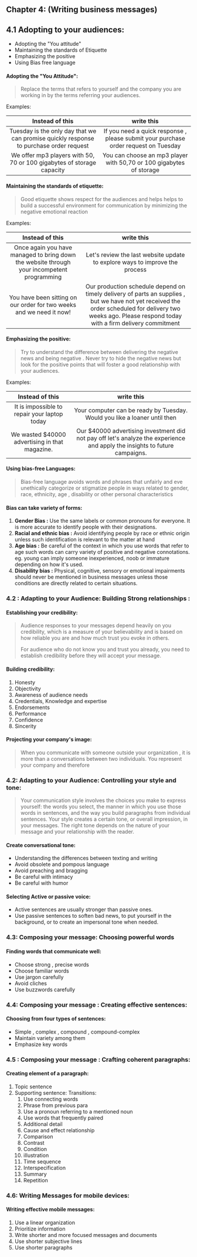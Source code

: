 ## Chapter 4: (Writing business messages)

## 4.1 Adopting to your audiences:

- Adopting the "You attitude"
- Maintaining the standards of Etiquette
- Emphasizing the positive
- Using Bias free language

#### Adopting the "You Attitude":

> Replace the terms that refers to yourself and the company you are working in by the terms referring your audiences.

 Examples:

| Instead of this                                                                        | write this                                                                          |
|:--------------------------------------------------------------------------------------:|:-----------------------------------------------------------------------------------:|
| Tuesday is the only day that we can promise quickly response to purchase order request | If you need a quick response , please submit your purchase order request on Tuesday |
| We offer mp3 players with 50, 70 or 100 gigabytes of storage capacity                  | You can choose an mp3 player with 50,70 or 100 gigabytes of storage                 |

#### Maintaining the standards of etiquette:

> Good etiquette shows respect for the audiences and helps helps to build a successful environment for communication by minimizing the negative emotional reaction 

Examples:

| Instead of this                                                                            | write this                                                                                                                                                                                                 |
|:------------------------------------------------------------------------------------------:|:----------------------------------------------------------------------------------------------------------------------------------------------------------------------------------------------------------:|
| Once again you have managed to bring down the website through your incompetent programming | Let's review the last website update to explore ways to improve the process                                                                                                                                |
| You have been sitting on our order for two weeks and we need it now!                       | Our production schedule depend on timely delivery of parts an supplies , but we have not yet received the order scheduled for delivery two weeks ago. Please respond today with a firm delivery commitment |

#### Emphasizing the positive:

> Try to understand the difference between delivering the negative news and being negative . Never try to hide the negative news but look for the positive points that will foster a good relationship with your audiences.

Examples:

| Instead of this                                | write this                                                                                                                 |
|:----------------------------------------------:|:--------------------------------------------------------------------------------------------------------------------------:|
| It is impossible to repair your laptop today   | Your computer can be ready by Tuesday. Would you like a loaner until then                                                  |
| We wasted $40000 advertising in that magazine. | Our $40000 advertising investment did not pay off let's analyze the experience and apply the insights to future campaigns. |

#### Using bias-free Languages:

> Bias-free language avoids words and phrases that unfairly and eve unethically categorize or stigmatize people in ways related to gender, race, ethnicity, age , disability or other personal characteristics 

#### Bias can take variety of forms:

1. **Gender Bias :** Use the same labels or common pronouns for everyone. It is more accurate to identify people with their designations.
2. **Racial and ethnic bias :** Avoid identifying people by race or ethnic origin  unless such identification is relevant to the matter at hand 
3. **Age bias :** Be careful of the context in which you use words that refer to age such words can carry variety of positive and negative connotations. eg. young can imply someone inexperienced, noob or immature depending on how it's used.
4. **Disability bias :** Physical, cognitive, sensory or emotional impairments should never be mentioned in business messages unless those conditions are directly related to certain situations. 

### 4.2 : Adapting to your Audience: Building Strong relationships :

#### Establishing your credibility:

> Audience responses to your messages depend  heavily on you credibility, which is a measure of your believability and is based on how reliable you are and how much trust you evoke in others. 
> 
> For audience who do not know you and trust you already, you need to establish credibility before they will accept your message.

#### Building credibility:

1. Honesty 
2. Objectivity 
3. Awareness of audience needs
4. Credentials, Knowledge and expertise
5. Endorsements
6. Performance
7. Confidence 
8. Sincerity

#### Projecting your company's image:

> When you communicate with someone outside your organization , it is more than a conversations between two individuals. You represent your company and therefore 

### 4.2: Adapting to your Audience: Controlling your style and tone:

> Your communication style involves the choices you make to express yourself: the words you select, the manner in which you use those words in sentences, and the way you build paragraphs from individual sentences. Your style creates a certain tone, or overall impression, in your messages. The right tone depends on the nature of your message and your relationship with the reader.

#### Create conversational tone:

- Understanding the differences between texting and writing
- Avoid obsolete and pompous language
- Avoid preaching and bragging
- Be careful with intimacy
- Be careful with humor

#### Selecting Active or passive voice:

- Active sentences are usually stronger than passive ones.
- Use passive sentences to soften bad news, to put yourself in the background, or to create an impersonal tone when needed.

### 4.3: Composing your message: Choosing powerful words

#### Finding words that communicate well:

- Choose strong , precise words
- Choose familiar words
- Use jargon carefully
- Avoid cliches
- Use buzzwords carefully

### 4.4: Composing your message : Creating effective sentences:

#### Choosing from four types of sentences:

- Simple , complex , compound , compound-complex
- Maintain variety among them
- Emphasize key words

### 4.5 : Composing your message : Crafting coherent paragraphs:

#### Creating element of a paragraph:

1. Topic sentence
2. Supporting sentence: Transitions:
   1. Use connecting words
   2. Phrase from previous para
   3. Use a pronoun referring to a mentioned noun
   4. Use words that frequently paired
   5. Additional detail 
   6. Cause and effect relationship
   7. Comparison
   8. Contrast
   9. Condition
   10. iIlustration
   11. Time sequence
   12. Interspecification
   13. Summary
   14. Repetition

### 4.6: Writing Messages for mobile devices:

#### Writing effective mobile messages:

1. Use a linear organization
2. Prioritize information
3. Write shorter and more focused messages and documents
4. Use shorter subjective lines
5. Use shorter paragraphs
